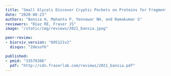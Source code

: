 ```yaml
---
title: "Small Glycols Discover Cryptic Pockets on Proteins for Fragment-based Approaches"
date: "2020-08-23"
authors: "Bansia H, Mahanta P, Yennawar NH, and Ramakumar S"
reviewers: "Díaz RE, Fraser JS"
image: "/static/img/reviews/2021_bansia.jpeg"

peer-review:
- biorxiv_version: "605121v2"
  disqus: "2desofk"

published:
- pmid: "33570386"
  pdf: "http://cdn.fraserlab.com/reviews/2021_bansia.pdf"
---
```


